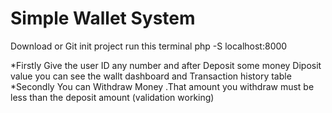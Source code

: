 # Simple Wallet System
Download or Git init project 
run this terminal 
php -S localhost:8000

*Firstly  Give the user ID any number and after Deposit some money Diposit value you can see the  wallt dashboard and Transaction history table 
*Secondly You can Withdraw Money .That amount you withdraw must be less than the deposit amount
(validation working)

